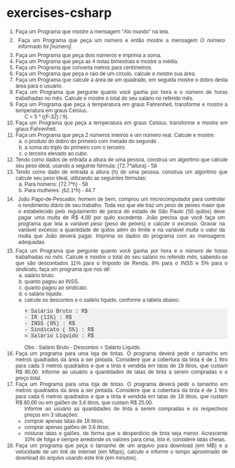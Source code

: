 # exercises-csharp

<div dir="ltr">
<div style="font-family:Calibri,Arial,Helvetica,sans-serif;font-size:12pt;color:rgb(0,0,0)">
<ol type="1" style="color:rgb(51,51,51);font-family:sans-serif;font-size:12px;text-align:justify">
<li>Faça um Programa que mostre a mensagem &quot;Alo mundo&quot; na tela.<span></span><span></span></li><li>
<p style="margin:0.5em">Faça um Programa que peça um número e então mostre a mensagem<span> </span><em>O número informado foi [número]</em>.<span></span><span></span></p>
</li><li>Faça um Programa que peça dois números e imprima a soma.<span></span><span></span></li><li>Faça um Programa que peça as 4 notas bimestrais e mostre a média.<span></span><span></span></li><li>Faça um Programa que converta metros para centímetros.<span></span><span></span></li><li>Faça um Programa que peça o raio de um círculo, calcule e mostre sua área.<span></span><span></span></li><li>Faça um Programa que calcule a área de um quadrado, em seguida mostre o dobro desta área para o usuário.<span></span><span></span></li><li>Faça um Programa que pergunte quanto você ganha por hora e o número de horas trabalhadas no mês. Calcule e mostre o total do seu salário no referido mês.<span></span><span></span></li><li>Faça um Programa que peça a temperatura em graus Fahrenheit, transforme e mostre a temperatura em graus Celsius.<span></span>
<ul>
<li style="list-style-type:none">C = 5 * ((F-32) / 9).<span></span><span></span></li></ul>
</li><li>Faça um Programa que peça a temperatura em graus Celsius, transforme e mostre em graus Fahrenheit.<span></span><span></span></li><li>Faça um Programa que peça 2 números inteiros e um número real. Calcule e mostre:<span></span>
<ol type="a">
<li>o produto do dobro do primeiro com metade do segundo .<span></span></li><li>a soma do triplo do primeiro com o terceiro.<span></span></li><li>o terceiro elevado ao cubo.<span></span><span></span></li></ol>
</li><li>Tendo como dados de entrada a altura de uma pessoa, construa um algoritmo que calcule seu peso ideal, usando a seguinte fórmula: (72.7*altura) - 58<span></span><span></span></li><li>Tendo como dado de entrada a altura (h) de uma pessoa, construa um algoritmo que calcule seu peso ideal, utilizando as seguintes fórmulas:<span></span>
<ol type="a">
<li>Para homens: (72.7*h) - 58<span></span></li><li>Para mulheres: (62.1*h) - 44.7<span></span><span></span><span></span></li></ol>
</li><li>
<p style="margin:0.5em">João Papo-de-Pescador, homem de bem, comprou um microcomputador para controlar o rendimento diário de seu trabalho. Toda vez que ele traz um peso de peixes maior que o estabelecido pelo regulamento de pesca do estado
de São Paulo (50 quilos) deve pagar uma multa de R$ 4,00 por quilo excedente. João precisa que você faça um programa que leia a variável<span> </span><em>peso</em><span> </span>(peso de peixes) e calcule o excesso. Gravar na variável<span> </span><em>excesso</em><span> </span>a
quantidade de quilos além do limite e na variável<span> </span><em>multa</em><span> </span>o valor da multa que João deverá pagar. Imprima os dados do programa com as mensagens adequadas.<span></span><span></span></p>
</li><li>Faça um Programa que pergunte quanto você ganha por hora e o número de horas trabalhadas no mês. Calcule e mostre o total do seu salário no referido mês, sabendo-se que são descontados 11% para o Imposto de Renda, 8% para o INSS e 5% para o
sindicato, faça um programa que nos dê:<span></span>
<ol type="a">
<li>salário bruto.<span></span></li><li>quanto pagou ao INSS.<span></span></li><li>quanto pagou ao sindicato.<span></span></li><li>o salário líquido.<span></span></li><li>calcule os descontos e o salário líquido, conforme a tabela abaixo:<span></span><span></span><span></span><span></span><span></span><span></span><span></span>
<pre style="font-family:courier,monospace;background:rgb(240,240,240);clear:both;white-space:pre-wrap"><span></span>+ Salário Bruto : R$
<span></span>- IR (11%) : R$
<span></span>- INSS (8%) : R$
<span></span>- Sindicato ( 5%) : R$
<span></span>= Salário Liquido : R$</pre>
<span></span>Obs.: Salário Bruto - Descontos = Salário Líquido.<span></span><span></span></li></ol>
</li><li>Faça um programa para uma loja de tintas. O programa deverá pedir o tamanho em metros quadrados da área a ser pintada. Considere que a cobertura da tinta é de 1 litro para cada 3 metros quadrados e que a tinta é vendida em latas de 18 litros,
que custam R$ 80,00. Informe ao usuário a quantidades de latas de tinta a serem compradas e o preço total.<span></span><span></span></li><li>Faça um Programa para uma loja de tintas. O programa deverá pedir o tamanho em metros quadrados da área a ser pintada. Considere que a cobertura da tinta é de 1 litro para cada 6 metros quadrados e que a tinta é vendida em latas de 18 litros,
que custam R$ 80,00 ou em galões de 3,6 litros, que custam R$ 25,00.<span></span>
<ul>
<li style="list-style-type:none">Informe ao usuário as quantidades de tinta a serem compradas e os respectivos preços em 3 situações:<span></span></li><li>comprar apenas latas de 18 litros;<span></span></li><li>comprar apenas galões de 3,6 litros;<span></span></li><li>misturar latas e galões, de forma que o desperdício de tinta seja menor.<span> </span><span></span><span></span>Acrescente 10% de folga e sempre arredonde os valores para cima, isto é, considere latas cheias.<span></span><span></span></li></ul>
</li><li>Faça um programa que peça o tamanho de um arquivo para download (em MB) e a velocidade de um link de Internet (em Mbps), calcule e informe o tempo aproximado de download do arquivo usando este link (em minutos).</li></ol>
<br>
</div>
</div>
